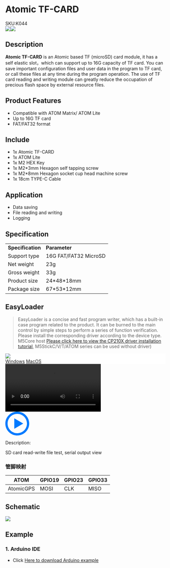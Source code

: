 # Atomic TF-CARD

<div class="badge badge-pill badge-primary product_sku_tag">SKU:K044</div>

<div class="product_pic"><img src="assets/img/product_pics/atom_base/atomicTF/atomictf_01.webp" ><img src="assets/img/product_pics/atom_base/atomicTF/atomictf_02.webp"></div>

## Description

**Atomic TF-CARD** is an Atomic based TF (microSD) card module, it has a self elastic slot，which can support up to 16G capacity of TF card. You can save important configuration files and user data in the program to TF card, or call these files at any time during the program operation. The use of TF card reading and writing module can greatly reduce the occupation of precious flash space by external resource files.

## Product Features

- Compatible with ATOM Matrix/ ATOM Lite
- Up to 16G TF card
- FAT/FAT32 format

## Include

- 1x Atomic TF-CARD
- 1x ATOM Lite
- 1x M2 HEX Key
- 1x M2*3mm Hexagon self tapping screw
- 1x M2*8mm Hexagon socket cup head machine screw
- 1x 18cm TYPE-C Cable

## Application

- Data saving
- File reading and writing
- Logging

## Specification

<table>
   <tr style="font-weight:bold">
      <td>Specification</td>
      <td>Parameter</td>
   </tr>
   <tr>
      <td>Support type</td>
      <td>16G FAT/FAT32 MicroSD</td>
   </tr>
   <tr>
      <td>Net weight</td>
      <td>23g</td>
   </tr>
   <tr>
      <td>Gross weight</td>
      <td>33g</td>
   </tr>
   <tr>
      <td>Product size</td>
      <td>24*48*18mm</td>
   </tr>
   <tr>
      <td>Package size</td>
      <td>67*53*12mm</td>
   </tr>
</table>

## EasyLoader

>EasyLoader is a concise and fast program writer, which has a built-in case program related to the product. It can be burned to the main control by simple steps to perform a series of function verification. Please install the corresponding driver according to the device type. M5Core host [Please click here to view the CP210X driver installation tutorial](en/arduino/arduino_development), M5StickC/V/T/ATOM series can be used without driver)

<div class="easyloader-box">
    <div style="background-color:white;">
        <div><img src="https://m5stack.oss-cn-shenzhen.aliyuncs.com/image/easyloader_intro.webp"></div>
        <div class="easyloader-btn">
            <a href="https://m5stack.oss-cn-shenzhen.aliyuncs.com/EasyLoader/Windows/ATOM_BASE/EasyLoader_Atomic_TF.exe">Windows</a>
            <a href="https://m5stack.oss-cn-shenzhen.aliyuncs.com/EasyLoader/MacOS/ATOM_BASE/EasyLoader_AtomicTF.dmg">MacOS</a>
            <!-- <a>Linux</a>
            <a>MacOS</a> -->
        </div>
    </div>
    <div>
        <video id="example_video" controls>
            <source src="https://m5stack.oss-cn-shenzhen.aliyuncs.com/video/Product_example_video/AtomBase/AtomicTF.mp4" type="video/mp4">
        </video>
        <div class="easyloader-mask">
        <a>
            <svg id="play-btn" t="1583228776634" class="icon" viewBox="0 0 1024 1024" version="1.1" xmlns="http://www.w3.org/2000/svg" p-id="4152" width="75" height="75"><path d="M512 0C229.216 0 0 229.216 0 512s229.216 512 512 512 512-229.216 512-512S794.784 0 512 0z m0 928C282.24 928 96 741.76 96 512S282.24 96 512 96s416 186.24 416 416-186.24 416-416 416zM384 288l384 224-384 224z" p-id="4153" fill="#007aff"></path></svg></a>
            <p>Description:</p>
            <p>SD card read-write file test, serial output view</p>
        </div>
    </div>
</div>

### 管脚映射

<table class="table-1">
      <thead>
         <th>ATOM</th>
         <th>GPIO19</th>
         <th>GPIO23</th>
         <th>GPIO33</th>
      </thead>
      <tbody>
         <tr>
            <td>AtomicGPS</td>
            <td>MOSI</td>
            <td>CLK</td>
            <td>MISO</td>
         </tr>
    </tbody>
</table>

## Schematic

<img src="assets/img/product_pics/atom_base/atomicTF/atomicTF_sch.webp">

## Example

### 1. Arduino IDE

- Click [Here to download Arduino example](https://github.com/m5stack/M5-ProductExampleCodes/tree/master/AtomBase/AtomicTF)

<script>

   var purchase_link = '';

   anchor_search(purchase_link);
   scrollFunc();

</script>
